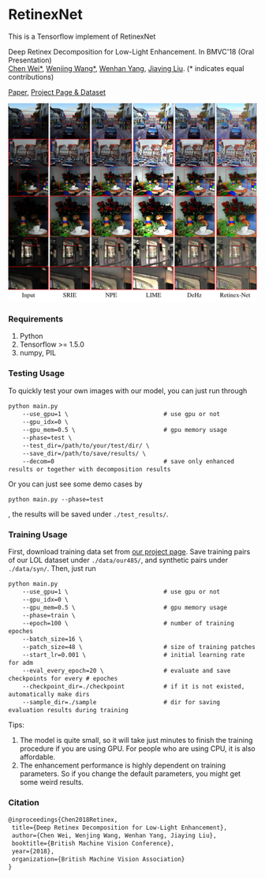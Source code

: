 # RetinexNet
This is a Tensorflow implement of RetinexNet

Deep Retinex Decomposition for Low-Light Enhancement. In BMVC'18 (Oral Presentation)<br>
[Chen Wei*](https://weichen582.github.io/), [Wenjing Wang*](https://daooshee.github.io/website/), [Wenhan Yang](https://flyywh.github.io/), [Jiaying Liu](http://www.icst.pku.edu.cn/struct/people/liujiaying.html). (* indicates equal contributions)<br>

[Paper](https://arxiv.org/abs/1808.04560), [Project Page & Dataset](https://daooshee.github.io/BMVC2018website/)

<img src="figs/results.png" width="800px"/>

### Requirements ###
1. Python
2. Tensorflow >= 1.5.0
3. numpy, PIL

### Testing  Usage ###
To quickly test your own images with our model, you can just run through
```shell
python main.py 
    --use_gpu=1 \                           # use gpu or not
    --gpu_idx=0 \
    --gpu_mem=0.5 \                         # gpu memory usage
    --phase=test \
    --test_dir=/path/to/your/test/dir/ \
    --save_dir=/path/to/save/results/ \
    --decom=0                               # save only enhanced results or together with decomposition results
```
Or you can just see some demo cases by
```shell
python main.py --phase=test
```
, the results will be saved under ```./test_results/```.

### Training Usage ###
First, download training data set from [our project page](https://daooshee.github.io/BMVC2018website/). Save training pairs of our LOL dataset under `./data/our485/`, and synthetic pairs under `./data/syn/`.
Then, just run
```shell
python main.py
    --use_gpu=1 \                           # use gpu or not
    --gpu_idx=0 \
    --gpu_mem=0.5 \                         # gpu memory usage
    --phase=train \
    --epoch=100 \                           # number of training epoches
    --batch_size=16 \
    --patch_size=48 \                       # size of training patches
    --start_lr=0.001 \                      # initial learning rate for adm
    --eval_every_epoch=20 \                 # evaluate and save checkpoints for every # epoches
    --checkpoint_dir=./checkpoint           # if it is not existed, automatically make dirs
    --sample_dir=./sample                   # dir for saving evaluation results during training
 ```
 Tips:
 1. The model is quite small, so it will take just minutes to finish the training procedure if you are using GPU. For people who are using CPU, it is also affordable.
 2. The enhancement performance is highly dependent on training parameters. So if you change the default parameters, you might get some weird results.
 
 ### Citation ###
 ```
 @inproceedings{Chen2018Retinex,
  title={Deep Retinex Decomposition for Low-Light Enhancement},
  author={Chen Wei, Wenjing Wang, Wenhan Yang, Jiaying Liu},
  booktitle={British Machine Vision Conference},
  year={2018},
  organization={British Machine Vision Association}
}
```
 
